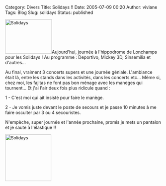 Category: Divers
Title: Solidays !!
Date: 2005-07-09 00:20
Author: viviane
Tags: Blog
Slug: solidays
Status: published

<img class="alignleft size-full wp-image-867" title="Solidays" src="http://www.viviane-voyages.com/wp-content/uploads/2005/07/19.jpg" alt="Solidays" width="150" height="110" />Aujourd'hui, journée à l'hippodrome de Lonchamps pour les Solidays ! Au programme : Deportivo, Mickey 3D, Sinsemilia et d'autres...

Au final, vraiment 3 concerts supers et une journée géniale. L'ambiance était là, entre les stands dans les activités, dans les concerts etc... Même si, chez moi, les fajitas ne font pas bon ménage avec les manèges qui tournent... Et j'ai l'air deux fois plus ridicule quand :

1 - C'est moi qui ait insisté pour faire le manège.

2 - Je vomis juste devant le poste de secours et je passe 10 minutes à me faire osculter par 3 ou 4 secouristes.

N'empèche, super journée et l'année prochaine, promis je mets un pantalon et je saute à l'élastique !!

<img class="aligncenter size-full wp-image-868" title="Solidays" src="http://www.viviane-voyages.com/wp-content/uploads/2005/07/2.gif" alt="Solidays" width="148" height="150" />